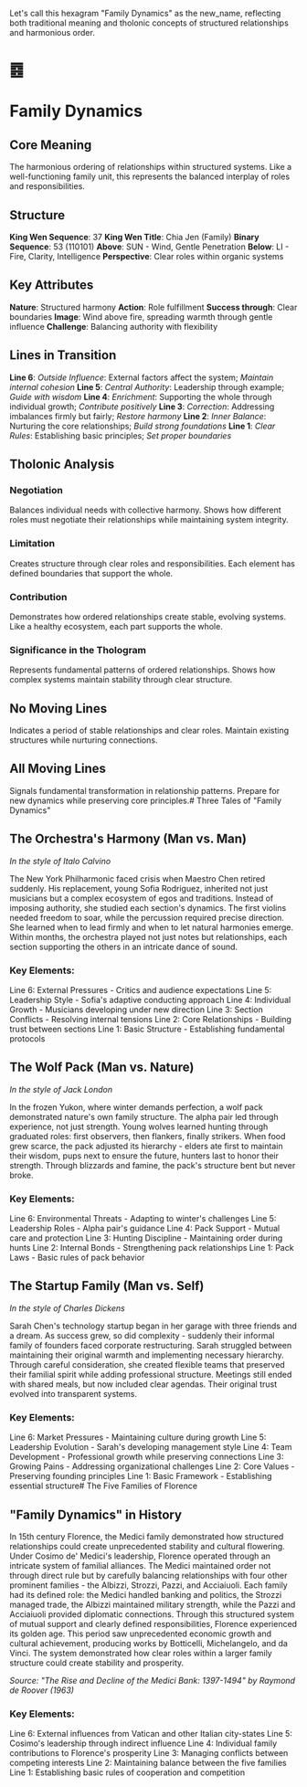 Let's call this hexagram "Family Dynamics" as the new_name, reflecting both traditional meaning and tholonic concepts of structured relationships and harmonious order.

# ䷤ 
# Family Dynamics

## Core Meaning
The harmonious ordering of relationships within structured systems. Like a well-functioning family unit, this represents the balanced interplay of roles and responsibilities.

## Structure
**King Wen Sequence**: 37
**King Wen Title**: Chia Jen (Family)
**Binary Sequence**: 53 (110101)
**Above**: SUN - Wind, Gentle Penetration
**Below**: LI - Fire, Clarity, Intelligence
**Perspective**: Clear roles within organic systems

## Key Attributes
**Nature**: Structured harmony
**Action**: Role fulfillment
**Success through**: Clear boundaries
**Image**: Wind above fire, spreading warmth through gentle influence
**Challenge**: Balancing authority with flexibility

## Lines in Transition
**Line 6**: *Outside Influence*: External factors affect the system; *Maintain internal cohesion*
**Line 5**: *Central Authority*: Leadership through example; *Guide with wisdom*
**Line 4**: *Enrichment*: Supporting the whole through individual growth; *Contribute positively*
**Line 3**: *Correction*: Addressing imbalances firmly but fairly; *Restore harmony*
**Line 2**: *Inner Balance*: Nurturing the core relationships; *Build strong foundations*
**Line 1**: *Clear Rules*: Establishing basic principles; *Set proper boundaries*

## Tholonic Analysis
### Negotiation
Balances individual needs with collective harmony. Shows how different roles must negotiate their relationships while maintaining system integrity.

### Limitation
Creates structure through clear roles and responsibilities. Each element has defined boundaries that support the whole.

### Contribution
Demonstrates how ordered relationships create stable, evolving systems. Like a healthy ecosystem, each part supports the whole.

### Significance in the Thologram
Represents fundamental patterns of ordered relationships. Shows how complex systems maintain stability through clear structure.

## No Moving Lines
Indicates a period of stable relationships and clear roles. Maintain existing structures while nurturing connections.

## All Moving Lines
Signals fundamental transformation in relationship patterns. Prepare for new dynamics while preserving core principles.# Three Tales of "Family Dynamics"

## The Orchestra's Harmony (Man vs. Man)
*In the style of Italo Calvino*

The New York Philharmonic faced crisis when Maestro Chen retired suddenly. His replacement, young Sofia Rodriguez, inherited not just musicians but a complex ecosystem of egos and traditions. Instead of imposing authority, she studied each section's dynamics. The first violins needed freedom to soar, while the percussion required precise direction. She learned when to lead firmly and when to let natural harmonies emerge. Within months, the orchestra played not just notes but relationships, each section supporting the others in an intricate dance of sound.

### Key Elements:
Line 6: External Pressures - Critics and audience expectations
Line 5: Leadership Style - Sofia's adaptive conducting approach
Line 4: Individual Growth - Musicians developing under new direction
Line 3: Section Conflicts - Resolving internal tensions
Line 2: Core Relationships - Building trust between sections
Line 1: Basic Structure - Establishing fundamental protocols

## The Wolf Pack (Man vs. Nature)
*In the style of Jack London*

In the frozen Yukon, where winter demands perfection, a wolf pack demonstrated nature's own family structure. The alpha pair led through experience, not just strength. Young wolves learned hunting through graduated roles: first observers, then flankers, finally strikers. When food grew scarce, the pack adjusted its hierarchy - elders ate first to maintain their wisdom, pups next to ensure the future, hunters last to honor their strength. Through blizzards and famine, the pack's structure bent but never broke.

### Key Elements:
Line 6: Environmental Threats - Adapting to winter's challenges
Line 5: Leadership Roles - Alpha pair's guidance
Line 4: Pack Support - Mutual care and protection
Line 3: Hunting Discipline - Maintaining order during hunts
Line 2: Internal Bonds - Strengthening pack relationships
Line 1: Pack Laws - Basic rules of pack behavior

## The Startup Family (Man vs. Self)
*In the style of Charles Dickens*

Sarah Chen's technology startup began in her garage with three friends and a dream. As success grew, so did complexity - suddenly their informal family of founders faced corporate restructuring. Sarah struggled between maintaining their original warmth and implementing necessary hierarchy. Through careful consideration, she created flexible teams that preserved their familial spirit while adding professional structure. Meetings still ended with shared meals, but now included clear agendas. Their original trust evolved into transparent systems.

### Key Elements:
Line 6: Market Pressures - Maintaining culture during growth
Line 5: Leadership Evolution - Sarah's developing management style
Line 4: Team Development - Professional growth while preserving connections
Line 3: Growing Pains - Addressing organizational challenges
Line 2: Core Values - Preserving founding principles
Line 1: Basic Framework - Establishing essential structure# The Five Families of Florence

## "Family Dynamics" in History

In 15th century Florence, the Medici family demonstrated how structured relationships could create unprecedented stability and cultural flowering. Under Cosimo de' Medici's leadership, Florence operated through an intricate system of familial alliances. The Medici maintained order not through direct rule but by carefully balancing relationships with four other prominent families - the Albizzi, Strozzi, Pazzi, and Acciaiuoli. Each family had its defined role: the Medici handled banking and politics, the Strozzi managed trade, the Albizzi maintained military strength, while the Pazzi and Acciaiuoli provided diplomatic connections. Through this structured system of mutual support and clearly defined responsibilities, Florence experienced its golden age. This period saw unprecedented economic growth and cultural achievement, producing works by Botticelli, Michelangelo, and da Vinci. The system demonstrated how clear roles within a larger family structure could create stability and prosperity.

*Source: "The Rise and Decline of the Medici Bank: 1397-1494" by Raymond de Roover (1963)*

### Key Elements:
Line 6: External influences from Vatican and other Italian city-states
Line 5: Cosimo's leadership through indirect influence
Line 4: Individual family contributions to Florence's prosperity
Line 3: Managing conflicts between competing interests
Line 2: Maintaining balance between the five families
Line 1: Establishing basic rules of cooperation and competition